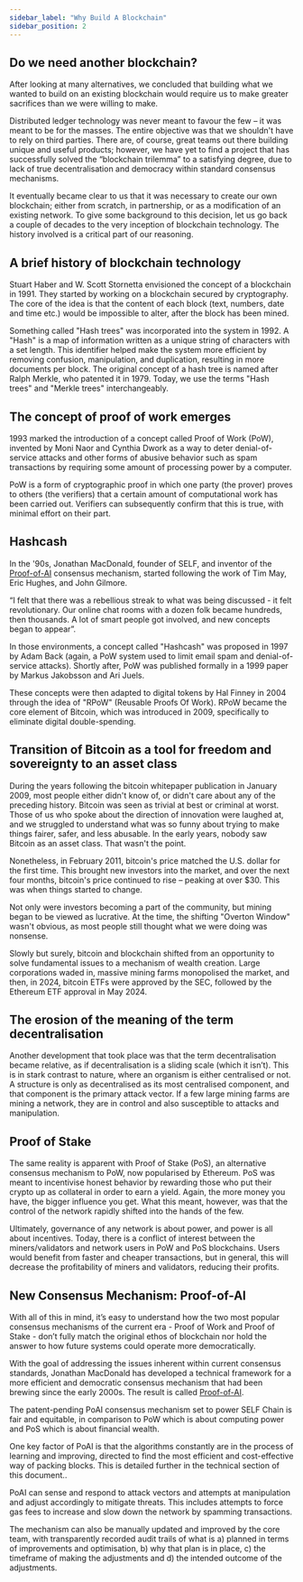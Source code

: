 ```yaml
---
sidebar_label: "Why Build A Blockchain"
sidebar_position: 2
---
```


## Do we need another blockchain?

After looking at many alternatives, we concluded that building what we wanted to build on an existing blockchain would require us to make greater sacrifices than we were willing to make.

Distributed ledger technology was never meant to favour the few – it was meant to be for the masses. The entire objective was that we shouldn't have to rely on third parties. There are, of course, great teams out there building unique and useful products; however, we have yet to find a project that has successfully solved the “blockchain trilemma” to a satisfying degree, due to lack of true decentralisation and democracy within standard consensus mechanisms. 

It eventually became clear to us that it was necessary to create our own blockchain; either from scratch, in partnership, or as a modification of an existing network. To give some background to this decision, let us go back a couple of decades to the very inception of blockchain technology. The history involved is a critical part of our reasoning.

## A brief history of blockchain technology

Stuart Haber and W. Scott Stornetta envisioned the concept of a blockchain in 1991. They started by working on a blockchain secured by cryptography. The core of the idea is that the content of each block (text, numbers, date and time etc.) would be impossible to alter, after the block has been mined.

Something called "Hash trees" was incorporated into the system in 1992. A "Hash" is a map of information written as a unique string of characters with a set length. This identifier helped make the system more efficient by removing confusion, manipulation, and duplication, resulting in more documents per block. The original concept of a hash tree is named after Ralph Merkle, who patented it in 1979. Today, we use the terms "Hash trees" and "Merkle trees" interchangeably.

## The concept of proof of work emerges

1993 marked the introduction of a concept called Proof of Work (PoW), invented by Moni Naor and Cynthia Dwork as a way to deter denial-of-service attacks and other forms of abusive behavior such as spam transactions by requiring some amount of processing power by a computer.

PoW is a form of cryptographic proof in which one party (the prover) proves to others (the verifiers) that a certain amount of computational work has been carried out. Verifiers can subsequently confirm that this is true, with minimal effort on their part.

## Hashcash

In the '90s, Jonathan MacDonald, founder of SELF, and inventor of the [Proof-of-AI](https://proofofai.com) consensus mechanism, started following the work of Tim May, Eric Hughes, and John Gilmore.

“I felt that there was a rebellious streak to what was being discussed - it felt revolutionary. Our online chat rooms with a dozen folk became hundreds, then thousands. A lot of smart people got involved, and new concepts began to appear”.

In those environments, a concept called "Hashcash" was proposed in 1997 by Adam Back (again, a PoW system used to limit email spam and denial-of-service attacks). Shortly after, PoW was published formally in a 1999 paper by Markus Jakobsson and Ari Juels.

These concepts were then adapted to digital tokens by Hal Finney in 2004 through the idea of "RPoW" (Reusable Proofs Of Work). RPoW became the core element of Bitcoin, which was introduced in 2009, specifically to eliminate digital double-spending.

## Transition of Bitcoin as a tool for freedom and sovereignty to an asset class

During the years following the bitcoin whitepaper publication in January 2009, most people either didn't know of, or didn't care about any of the preceding history. Bitcoin was seen as trivial at best or criminal at worst. Those of us who spoke about the direction of innovation were laughed at, and we struggled to understand what was so funny about trying to make things fairer, safer, and less abusable. In the early years, nobody saw Bitcoin as an asset class. That wasn't the point.

Nonetheless, in February 2011, bitcoin's price matched the U.S. dollar for the first time. This brought new investors into the market, and over the next four months, bitcoin's price continued to rise – peaking at over $30. This was when things started to change.

Not only were investors becoming a part of the community, but mining began to be viewed as lucrative. At the time, the shifting "Overton Window" wasn't obvious, as most people still thought what we were doing was nonsense.

Slowly but surely, bitcoin and blockchain shifted from an opportunity to solve fundamental issues to a mechanism of wealth creation. Large corporations waded in, massive mining farms monopolised the market, and then, in 2024, bitcoin ETFs were approved by the SEC, followed by the Ethereum ETF approval in May 2024.

## The erosion of the meaning of the term decentralisation

Another development that took place was that the term decentralisation became relative, as if decentralisation is a sliding scale (which it isn’t). This is in stark contrast to nature, where an organism is either centralised or not. A structure is only as decentralised as its most centralised component, and that component is the primary attack vector. If a few large mining farms are mining a network, they are in control and also susceptible to attacks and manipulation.

## Proof of Stake

The same reality is apparent with Proof of Stake (PoS), an alternative consensus mechanism to PoW, now popularised by Ethereum. PoS was meant to incentivise honest behavior by rewarding those who put their crypto up as collateral in order to earn a yield. Again, the more money you have, the bigger influence you get. What this meant, however, was that the control of the network rapidly shifted into the hands of the few.

Ultimately, governance of any network is about power, and power is all about incentives. Today, there is a conflict of interest between the miners/validators and network users in PoW and PoS blockchains. Users would benefit from faster and cheaper transactions, but in general, this will decrease the profitability of miners and validators, reducing their profits.

## New Consensus Mechanism: Proof-of-AI

With all of this in mind, it’s easy to understand how the two most popular consensus mechanisms of the current era - Proof of Work and Proof of Stake - don’t fully match the original ethos of blockchain nor hold the answer to how future systems could operate more democratically.

With the goal of addressing the issues inherent within current consensus standards, Jonathan MacDonald has developed a technical framework for a more efficient and democratic consensus mechanism that had been brewing since the early 2000s. The result is called [Proof-of-AI](https://proofofai.com).

The patent-pending PoAI consensus mechanism set to power SELF Chain is fair and equitable, in comparison to PoW which is about computing power and PoS which is about financial wealth.

One key factor of PoAI is that the algorithms constantly are in the process of learning and improving, directed to find the most efficient and cost-effective way of packing blocks. This is detailed further in the technical section of this document..

PoAI can sense and respond to attack vectors and attempts at manipulation and adjust accordingly to mitigate threats. This includes attempts to force gas fees to increase and slow down the network by spamming transactions.

The mechanism can also be manually updated and improved by the core team, with transparently recorded audit trails of what is a) planned in terms of improvements and optimisation, b) why that plan is in place, c) the timeframe of making the adjustments and d) the intended outcome of the adjustments.
